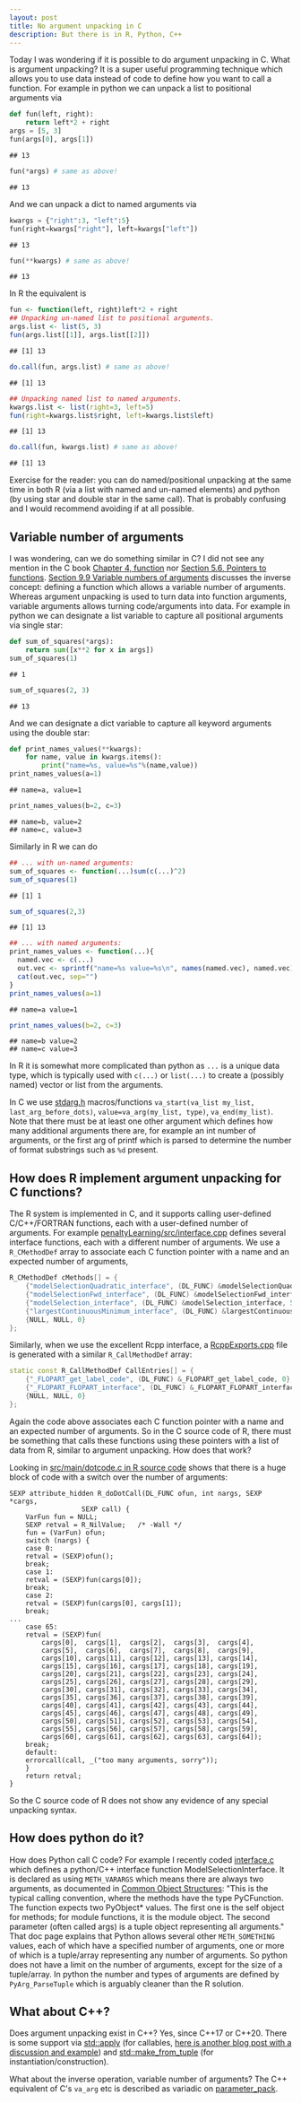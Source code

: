 ```yaml
---
layout: post
title: No argument unpacking in C
description: But there is in R, Python, C++
---
```


Today I was wondering if it is possible to do argument unpacking in
C. What is argument unpacking? It is a super useful programming
technique which allows you to use data instead of code to define how
you want to call a function. For example in python we can unpack a
list to positional arguments via


```python
def fun(left, right):
    return left*2 + right
args = [5, 3]
fun(args[0], args[1])
```

```
## 13
```

```python
fun(*args) # same as above!
```

```
## 13
```

And we can unpack a dict to named arguments via


```python
kwargs = {"right":3, "left":5}
fun(right=kwargs["right"], left=kwargs["left"])
```

```
## 13
```

```python
fun(**kwargs) # same as above!
```

```
## 13
```

In R the equivalent is 


```r
fun <- function(left, right)left*2 + right
## Unpacking un-named list to positional arguments.
args.list <- list(5, 3)
fun(args.list[[1]], args.list[[2]])
```

```
## [1] 13
```

```r
do.call(fun, args.list) # same as above!
```

```
## [1] 13
```

```r
## Unpacking named list to named arguments.
kwargs.list <- list(right=3, left=5)
fun(right=kwargs.list$right, left=kwargs.list$left)
```

```
## [1] 13
```

```r
do.call(fun, kwargs.list) # same as above!
```

```
## [1] 13
```

Exercise for the reader: you can do named/positional unpacking at the
same time in both R (via a list with named and un-named elements) and
python (by using star and double star in the same call). That is
probably confusing and I would recommend avoiding if at all possible.

## Variable number of arguments

I was wondering, can we do something similar in C? I did not see any
mention in the C book [Chapter 4,
function](https://webhome.phy.duke.edu/~rgb/General/c_book/c_book/chapter4/index.html)
nor [Section 5.6, Pointers to
functions](https://webhome.phy.duke.edu/~rgb/General/c_book/c_book/chapter5/function_pointers.html). [Section
9.9 Variable numbers of
arguments](https://webhome.phy.duke.edu/~rgb/General/c_book/c_book/chapter9/stdarg.html)
discusses the inverse concept: defining a function which allows a
variable number of arguments. Whereas argument unpacking is used to
turn data into function arguments, variable arguments allows turning
code/arguments into data. For example in python we can designate a
list variable to capture all positional arguments via single star:


```python
def sum_of_squares(*args):
    return sum([x**2 for x in args])
sum_of_squares(1)
```

```
## 1
```

```python
sum_of_squares(2, 3)
```

```
## 13
```

And we can designate a dict variable to capture all keyword arguments
using the double star:


```python
def print_names_values(**kwargs):
    for name, value in kwargs.items():
        print("name=%s, value=%s"%(name,value))
print_names_values(a=1)
```

```
## name=a, value=1
```

```python
print_names_values(b=2, c=3)
```

```
## name=b, value=2
## name=c, value=3
```

Similarly in R we can do


```r
## ... with un-named arguments:
sum_of_squares <- function(...)sum(c(...)^2)
sum_of_squares(1)
```

```
## [1] 1
```

```r
sum_of_squares(2,3)
```

```
## [1] 13
```

```r
## ... with named arguments:
print_names_values <- function(...){
  named.vec <- c(...)
  out.vec <- sprintf("name=%s value=%s\n", names(named.vec), named.vec)
  cat(out.vec, sep="")
}
print_names_values(a=1)
```

```
## name=a value=1
```

```r
print_names_values(b=2, c=3)
```

```
## name=b value=2
## name=c value=3
```

In R it is somewhat more complicated than python as `...` is a unique
data type, which is typically used with `c(...)` or `list(...)` to
create a (possibly named) vector or list from the arguments.

In C we use [stdarg.h](https://www.cplusplus.com/reference/cstdarg/)
macros/functions `va_start(va_list my_list, last_arg_before_dots)`,
`value=va_arg(my_list, type)`, `va_end(my_list)`. Note that there must
be at least one other argument which defines how many additional
arguments there are, for example an int number of arguments, or the
first arg of printf which is parsed to determine the number of format
substrings such as `%d` present.

## How does R implement argument unpacking for C functions?

The R system is implemented in C, and it supports calling user-defined
C/C++/FORTRAN functions, each with a user-defined number of
arguments. For example
[penaltyLearning/src/interface.cpp](https://github.com/tdhock/penaltyLearning/blob/master/src/interface.cpp)
defines several interface functions, each with a different number of
arguments. We use a `R_CMethodDef` array to associate each C function
pointer with a name and an expected number of arguments,

```c
R_CMethodDef cMethods[] = {
	{"modelSelectionQuadratic_interface", (DL_FUNC) &modelSelectionQuadratic_interface, 5},
	{"modelSelectionFwd_interface", (DL_FUNC) &modelSelectionFwd_interface, 6},
	{"modelSelection_interface", (DL_FUNC) &modelSelection_interface, 5},
	{"largestContinuousMinimum_interface", (DL_FUNC) &largestContinuousMinimum_interface, 4},
	{NULL, NULL, 0}
};
```

Similarly, when we use the excellent Rcpp interface, a
[RcppExports.cpp](https://github.com/tdhock/FLOPART/blob/master/src/RcppExports.cpp)
file is generated with a similar `R_CallMethodDef` array:

```c++
static const R_CallMethodDef CallEntries[] = {
    {"_FLOPART_get_label_code", (DL_FUNC) &_FLOPART_get_label_code, 0},
    {"_FLOPART_FLOPART_interface", (DL_FUNC) &_FLOPART_FLOPART_interface, 6},
    {NULL, NULL, 0}
};
```

Again the code above associates each C function pointer with a name
and an expected number of arguments. So in the C source code of R,
there must be something that calls these functions using these
pointers with a list of data from R, similar to argument
unpacking. How does that work?

Looking in [src/main/dotcode.c in R source
code](https://github.com/wch/r-source/blob/trunk/src/main/dotcode.c)
shows that there is a huge block of code with a switch over the number
of arguments:

```
SEXP attribute_hidden R_doDotCall(DL_FUNC ofun, int nargs, SEXP *cargs,
				  SEXP call) {
    VarFun fun = NULL;
    SEXP retval = R_NilValue;	/* -Wall */
    fun = (VarFun) ofun;
    switch (nargs) {
    case 0:
	retval = (SEXP)ofun();
	break;
    case 1:
	retval = (SEXP)fun(cargs[0]);
	break;
    case 2:
	retval = (SEXP)fun(cargs[0], cargs[1]);
	break;
...
    case 65:
	retval = (SEXP)fun(
	    cargs[0],  cargs[1],  cargs[2],  cargs[3],  cargs[4],
	    cargs[5],  cargs[6],  cargs[7],  cargs[8],  cargs[9],
	    cargs[10], cargs[11], cargs[12], cargs[13], cargs[14],
	    cargs[15], cargs[16], cargs[17], cargs[18], cargs[19],
	    cargs[20], cargs[21], cargs[22], cargs[23], cargs[24],
	    cargs[25], cargs[26], cargs[27], cargs[28], cargs[29],
	    cargs[30], cargs[31], cargs[32], cargs[33], cargs[34],
	    cargs[35], cargs[36], cargs[37], cargs[38], cargs[39],
	    cargs[40], cargs[41], cargs[42], cargs[43], cargs[44],
	    cargs[45], cargs[46], cargs[47], cargs[48], cargs[49],
	    cargs[50], cargs[51], cargs[52], cargs[53], cargs[54],
	    cargs[55], cargs[56], cargs[57], cargs[58], cargs[59],
	    cargs[60], cargs[61], cargs[62], cargs[63], cargs[64]);
	break;
    default:
	errorcall(call, _("too many arguments, sorry"));
    }
    return retval;
}
```

So the C source code of R does not show any evidence of any special
unpacking syntax.

## How does python do it?

How does Python call C code? For example I recently coded
[interface.c](https://github.com/tdhock/model_selection_breakpoints/blob/master/interface.c)
which defines a python/C++ interface function
ModelSelectionInterface. It is declared as using `METH_VARARGS` which
means there are always two arguments, as documented in [Common Object
Structures](https://docs.python.org/3/c-api/structures.html#METH_VARARGS):
"This is the typical calling convention, where the methods have the
type PyCFunction. The function expects two PyObject* values. The first
one is the self object for methods; for module functions, it is the
module object. The second parameter (often called args) is a tuple
object representing all arguments." That doc page explains that Python
allows several other `METH_SOMETHING` values, each of which have a
specified number of arguments, one or more of which is a tuple/array
representing any number of arguments. So python does not have a limit
on the number of arguments, except for the size of a tuple/array. 
In python the number and types of arguments are defined by
`PyArg_ParseTuple` which is arguably cleaner than the R solution.

## What about C++?

Does argument unpacking exist in C++? Yes, since C++17 or C++20. There
is some support via
[std::apply](https://en.cppreference.com/w/cpp/utility/apply) (for
callables, [here is another blog post with a discussion and
example](https://www.rangakrish.com/index.php/2018/10/14/c17-stdapply-and-stdinvoke/))
and
[std::make_from_tuple](https://en.cppreference.com/w/cpp/utility/make_from_tuple)
(for instantiation/construction).

What about the inverse operation, variable number of arguments? The
C++ equivalent of C's `va_arg` etc is described as variadic on
[parameter_pack](https://en.cppreference.com/w/cpp/language/parameter_pack).

